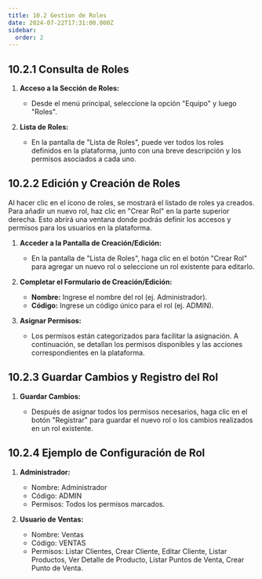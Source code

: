 ```yaml
---
title: 10.2 Gestion de Roles
date: 2024-07-22T17:31:00.000Z
sidebar:
  order: 2
---
```

## 10.2.1 Consulta de Roles

1. **Acceso a la Sección de Roles:**

   * Desde el menú principal, seleccione la opción "Equipo" y luego "Roles".
2. **Lista de Roles:**

   * En la pantalla de "Lista de Roles", puede ver todos los roles definidos en la plataforma, junto con una breve descripción y los permisos asociados a cada uno.

## 10.2.2 Edición y Creación de Roles

Al hacer clic en el ícono de roles, se mostrará el listado de roles ya creados. Para añadir un nuevo rol, haz clic en "Crear Rol" en la parte superior derecha. Esto abrirá una ventana donde podrás definir los accesos y permisos para los usuarios en la plataforma.



1. **Acceder a la Pantalla de Creación/Edición:**

   * En la pantalla de "Lista de Roles", haga clic en el botón "Crear Rol" para agregar un nuevo rol o seleccione un rol existente para editarlo.
2. **Completar el Formulario de Creación/Edición:**

   * **Nombre:** Ingrese el nombre del rol (ej. Administrador).
   * **Código:** Ingrese un código único para el rol (ej. ADMIN).
3. **Asignar Permisos:**

   * Los permisos están categorizados para facilitar la asignación. A continuación, se detallan los permisos disponibles y las acciones correspondientes en la plataforma.

## 10.2.3 Guardar Cambios y Registro del Rol

1. **Guardar Cambios:**

   * Después de asignar todos los permisos necesarios, haga clic en el botón "Registrar" para guardar el nuevo rol o los cambios realizados en un rol existente.

## 10.2.4 Ejemplo de Configuración de Rol

1. **Administrador:**

   * Nombre: Administrador
   * Código: ADMIN
   * Permisos: Todos los permisos marcados.
2. **Usuario de Ventas:**

   * Nombre: Ventas
   * Código: VENTAS
   * Permisos: Listar Clientes, Crear Cliente, Editar Cliente, Listar Productos, Ver Detalle de Producto, Listar Puntos de Venta, Crear Punto de Venta.
